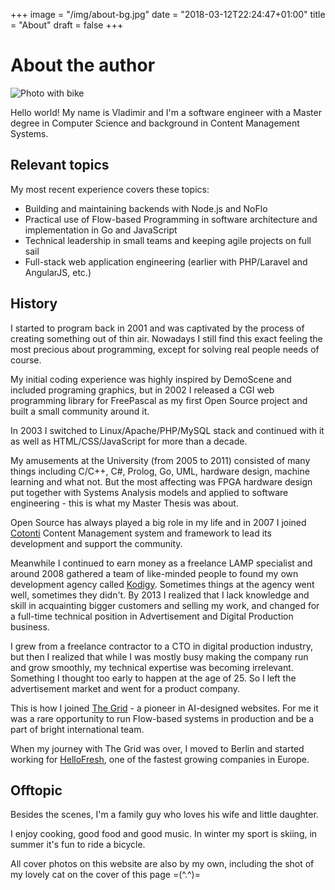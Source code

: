 +++
image = "/img/about-bg.jpg"
date = "2018-03-12T22:24:47+01:00"
title = "About"
draft = false
+++

# About the author

![Photo with bike](/img/photo_with_bike.jpg)

Hello world! My name is Vladimir and I'm a software engineer with a Master degree in Computer Science and background in Content Management Systems.

## Relevant topics

My most recent experience covers these topics:

 - Building and maintaining backends with Node.js and NoFlo
 - Practical use of Flow-based Programming in software architecture and implementation in Go and JavaScript
 - Technical leadership in small teams and keeping agile projects on full sail
 - Full-stack web application engineering (earlier with PHP/Laravel and AngularJS, etc.)

## History

I started to program back in 2001 and was captivated by the process of creating something out of thin air. Nowadays I still find this exact feeling the most precious about programming, except for solving real people needs of course.

My initial coding experience was highly inspired by DemoScene and included programing graphics, but in 2002 I released a CGI web programming library for FreePascal as my first Open Source project and built a small community around it.

In 2003 I switched to Linux/Apache/PHP/MySQL stack and continued with it as well as HTML/CSS/JavaScript for more than a decade.

My amusements at the University (from 2005 to 2011) consisted of many things including C/C++, C#, Prolog, Go, UML, hardware design, machine learning and what not. But the most affecting was FPGA hardware design put together with Systems Analysis models and applied to software engineering - this is what my Master Thesis was about.

Open Source has always played a big role in my life and in 2007 I joined [Cotonti](https://www.cotonti.com/) Content Management system and framework to lead its development and support the community.

Meanwhile I continued to earn money as a freelance LAMP specialist and around 2008 gathered a team of like-minded people to found my own development agency called [Kodigy](http://kodigy.com/). Sometimes things at the agency went well, sometimes they didn't. By 2013 I realized that I lack knowledge and skill in acquainting bigger customers and selling my work, and changed for a full-time technical position in Advertisement and Digital Production business.

I grew from a freelance contractor to a CTO in digital production industry, but then I realized that while I was mostly busy making the company run and grow smoothly, my technical expertise was becoming irrelevant. Something I thought too early to happen at the age of 25. So I left the advertisement market and went for a product company.

This is how I joined [The Grid](https://thegrid.io) - a pioneer in AI-designed websites. For me it was a rare opportunity to run Flow-based systems in production and be a part of bright international team.

When my journey with The Grid was over, I moved to Berlin and started working for [HelloFresh](https://www.hellofresh.com/), one of the fastest growing companies in Europe.

## Offtopic

Besides the scenes, I'm a family guy who loves his wife and little daughter.

I enjoy cooking, good food and good music. In winter my sport is skiing, in summer it's fun to ride a bicycle.

All cover photos on this website are also by my own, including the shot of my lovely cat on the cover of this page =(^.^)=
